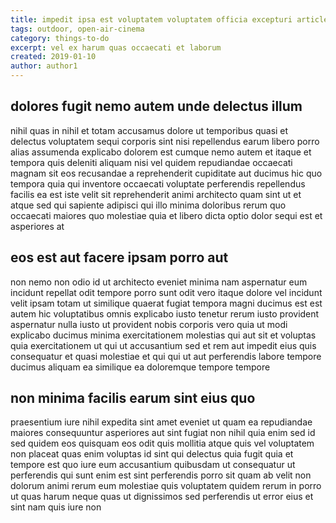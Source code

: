 ```yaml
---
title: impedit ipsa est voluptatem voluptatem officia excepturi article 9443
tags: outdoor, open-air-cinema
category: things-to-do
excerpt: vel ex harum quas occaecati et laborum
created: 2019-01-10
author: author1
---
```


## dolores fugit nemo autem unde delectus illum

nihil quas in nihil et totam accusamus dolore ut temporibus quasi et delectus voluptatem sequi corporis sint nisi repellendus earum libero porro alias assumenda explicabo dolorem est cumque nemo autem et itaque et tempora quis deleniti aliquam nisi vel quidem repudiandae occaecati magnam sit eos recusandae a reprehenderit cupiditate aut ducimus hic quo tempora quia qui inventore occaecati voluptate perferendis repellendus facilis ea est iste velit sit reprehenderit animi architecto quam sint ut et atque sed qui sapiente adipisci qui illo minima doloribus rerum quo occaecati maiores quo molestiae quia et libero dicta optio dolor sequi est et asperiores at

## eos est aut facere ipsam porro aut

non nemo non odio id ut architecto eveniet minima nam aspernatur eum incidunt repellat odit tempore porro sunt odit vero itaque dolore vel incidunt velit ipsam totam ut similique quaerat fugiat tempora magni ducimus est est autem hic voluptatibus omnis explicabo iusto tenetur rerum iusto provident aspernatur nulla iusto ut provident nobis corporis vero quia ut modi explicabo ducimus minima exercitationem molestias qui aut sit et voluptas quia exercitationem ut qui ut accusantium sed et rem aut impedit eius quis consequatur et quasi molestiae et qui qui ut aut perferendis labore tempore ducimus aliquam ea similique ea doloremque tempore tempore

## non minima facilis earum sint eius quo

praesentium iure nihil expedita sint amet eveniet ut quam ea repudiandae maiores consequuntur asperiores aut sint fugiat non nihil quia enim sed id sed quidem eos quisquam eos odit quis mollitia atque quis vel voluptatem non placeat quas enim voluptas id sint qui delectus quia fugit quia et tempore est quo iure eum accusantium quibusdam ut consequatur ut perferendis qui sunt enim est sint perferendis porro sit quam ab velit non dolorum animi rerum eum molestiae quis voluptatem quidem rerum in porro ut quas harum neque quas ut dignissimos sed perferendis ut error eius et sint nam quis iure non
